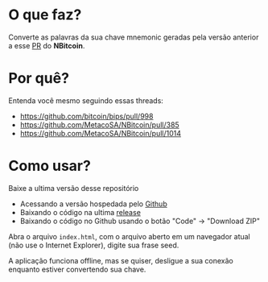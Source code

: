 # O que faz?

Converte as palavras da sua chave mnemonic geradas pela versão anterior a esse [PR](https://github.com/MetacoSA/NBitcoin/pull/1014) do **NBitcoin**.

# Por quê?

Entenda você mesmo seguindo essas threads: 
- https://github.com/bitcoin/bips/pull/998
- https://github.com/MetacoSA/NBitcoin/pull/385
- https://github.com/MetacoSA/NBitcoin/pull/1014

# Como usar?

Baixe a ultima versão desse repositório 
- Acessando a versão hospedada pelo [Github](https://johnnyasantoss.github.io/bip39-nbitcoin-fixer/)
- Baixando o código na ultima [release](https://github.com/johnnyasantoss/bip39-nbitcoin-fixer/releases/latest)
- Baixando o código no Github usando o botão "Code" -> "Download ZIP"

Abra o arquivo `index.html`, com o arquivo aberto em um navegador atual (não use o Internet Explorer), digite sua frase seed.

A aplicação funciona offline, mas se quiser, desligue a sua conexão enquanto estiver convertendo sua chave.
